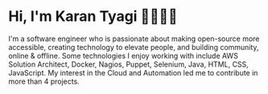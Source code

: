 # Hi, I'm Karan Tyagi 👋🏾‍👨‍💻


I'm a software engineer who is passionate about making open-source more accessible, creating technology to elevate people, and building community, online & offline. Some technologies I enjoy working with include AWS Solution Architect, Docker, Nagios, Puppet, Selenium, Java, HTML, CSS, JavaScript. My interest in the Cloud and Automation led me to contribute in more than 4 projects.
